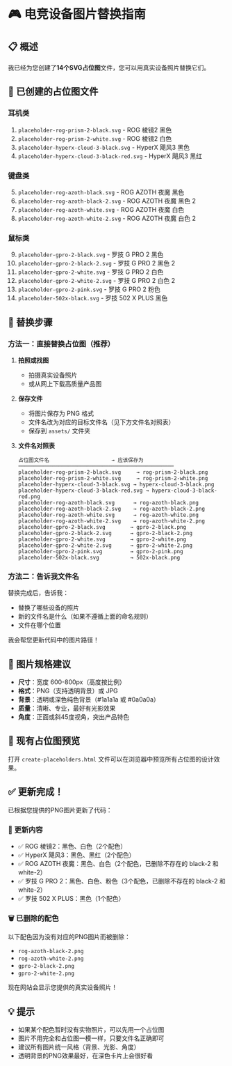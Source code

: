 # 🎮 电竞设备图片替换指南

## 📋 概述

我已经为您创建了**14个SVG占位图**文件，您可以用真实设备照片替换它们。

## 📁 已创建的占位图文件

### 耳机类
1. `placeholder-rog-prism-2-black.svg` - ROG 棱镜2 黑色
2. `placeholder-rog-prism-2-white.svg` - ROG 棱镜2 白色
3. `placeholder-hyperx-cloud-3-black.svg` - HyperX 飓风3 黑色
4. `placeholder-hyperx-cloud-3-black-red.svg` - HyperX 飓风3 黑红

### 键盘类
5. `placeholder-rog-azoth-black.svg` - ROG AZOTH 夜魔 黑色
6. `placeholder-rog-azoth-black-2.svg` - ROG AZOTH 夜魔 黑色 2
7. `placeholder-rog-azoth-white.svg` - ROG AZOTH 夜魔 白色
8. `placeholder-rog-azoth-white-2.svg` - ROG AZOTH 夜魔 白色 2

### 鼠标类
9. `placeholder-gpro-2-black.svg` - 罗技 G PRO 2 黑色
10. `placeholder-gpro-2-black-2.svg` - 罗技 G PRO 2 黑色 2
11. `placeholder-gpro-2-white.svg` - 罗技 G PRO 2 白色
12. `placeholder-gpro-2-white-2.svg` - 罗技 G PRO 2 白色 2
13. `placeholder-gpro-2-pink.svg` - 罗技 G PRO 2 粉色
14. `placeholder-502x-black.svg` - 罗技 502 X PLUS 黑色

## 🔄 替换步骤

### 方法一：直接替换占位图（推荐）

1. **拍照或找图**
   - 拍摄真实设备照片
   - 或从网上下载高质量产品图

2. **保存文件**
   - 将图片保存为 PNG 格式
   - 文件名改为对应的目标文件名（见下方文件名对照表）
   - 保存到 `assets/` 文件夹

3. **文件名对照表**
   ```
   占位图文件名                    → 应该保存为
   ──────────────────────────────────────────────────
   placeholder-rog-prism-2-black.svg     → rog-prism-2-black.png
   placeholder-rog-prism-2-white.svg     → rog-prism-2-white.png
   placeholder-hyperx-cloud-3-black.svg → hyperx-cloud-3-black.png
   placeholder-hyperx-cloud-3-black-red.svg → hyperx-cloud-3-black-red.png
   placeholder-rog-azoth-black.svg      → rog-azoth-black.png
   placeholder-rog-azoth-black-2.svg    → rog-azoth-black-2.png
   placeholder-rog-azoth-white.svg      → rog-azoth-white.png
   placeholder-rog-azoth-white-2.svg    → rog-azoth-white-2.png
   placeholder-gpro-2-black.svg        → gpro-2-black.png
   placeholder-gpro-2-black-2.svg      → gpro-2-black-2.png
   placeholder-gpro-2-white.svg        → gpro-2-white.png
   placeholder-gpro-2-white-2.svg      → gpro-2-white-2.png
   placeholder-gpro-2-pink.svg         → gpro-2-pink.png
   placeholder-502x-black.svg          → 502x-black.png
   ```

### 方法二：告诉我文件名

替换完成后，告诉我：
- 替换了哪些设备的照片
- 新的文件名是什么（如果不遵循上面的命名规则）
- 文件在哪个位置

我会帮您更新代码中的图片路径！

## 📐 图片规格建议

- **尺寸**：宽度 600-800px（高度按比例）
- **格式**：PNG（支持透明背景）或 JPG
- **背景**：透明或深色纯色背景（#1a1a1a 或 #0a0a0a）
- **质量**：清晰、专业，最好有光影效果
- **角度**：正面或斜45度视角，突出产品特色

## 🎨 现有占位图预览

打开 `create-placeholders.html` 文件可以在浏览器中预览所有占位图的设计效果。

## ✅ 更新完成！

已根据您提供的PNG图片更新了代码：

### 📝 更新内容
- ✅ ROG 棱镜2：黑色、白色（2个配色）
- ✅ HyperX 飓风3：黑色、黑红（2个配色）
- ✅ ROG AZOTH 夜魔：黑色、白色（2个配色，已删除不存在的 black-2 和 white-2）
- ✅ 罗技 G PRO 2：黑色、白色、粉色（3个配色，已删除不存在的 black-2 和 white-2）
- ✅ 罗技 502 X PLUS：黑色（1个配色）

### 🗑️ 已删除的配色
以下配色因为没有对应的PNG图片而被删除：
- `rog-azoth-black-2.png`
- `rog-azoth-white-2.png`
- `gpro-2-black-2.png`
- `gpro-2-white-2.png`

现在网站会显示您提供的真实设备照片！

## 💡 提示

- 如果某个配色暂时没有实物照片，可以先用一个占位图
- 图片不用完全和占位图一模一样，只要文件名正确即可
- 建议所有图片统一风格（背景、光影、角度）
- 透明背景的PNG效果最好，在深色卡片上会很好看

